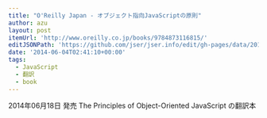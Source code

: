 ```yaml
---
title: "O'Reilly Japan - オブジェクト指向JavaScriptの原則"
author: azu
layout: post
itemUrl: 'http://www.oreilly.co.jp/books/9784873116815/'
editJSONPath: 'https://github.com/jser/jser.info/edit/gh-pages/data/2014/06/index.json'
date: '2014-06-04T02:41:10+00:00'
tags:
  - JavaScript
  - 翻訳
  - book
---
```

2014年06月18日 発売
The Principles of Object-Oriented JavaScript の翻訳本
